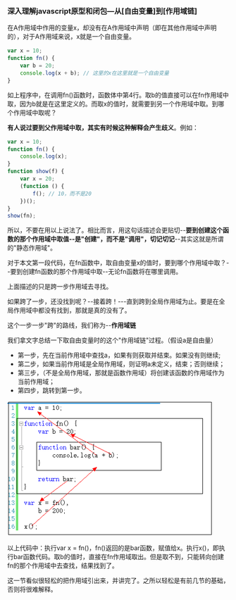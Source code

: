 ### 深入理解javascript原型和闭包—从[自由变量]到[作用域链]



在A作用域中作用的变量x，却没有在A作用域中声明（即在其他作用域中声明的），对于A作用域来说，x就是一个自由变量。

```javascript
var x = 10;
function fn() {
    var b = 20;
    console.log(x + b); // 这里的x在这里就是一个自由变量
}
```

如上程序中，在调用fn()函数时，函数体中第4行。取b的值直接可以在fn作用域中取，因为b就是在这里定义的。而取x的值时，就需要到另一个作用域中取。到哪个作用域中取呢？

**有人说过要到父作用域中取，其实有时候这种解释会产生歧义**。例如：

```javascript
var x = 10;
function fn() {
    console.log(x);
}
function show(f) {
    var x = 20;
    (function () {
        f(); // 10，而不是20
    })();
}
show(fn);
```

所以，不要在用以上说法了。相比而言，用这句话描述会更贴切--**要到创建这个函数的那个作用域中取值--是"创建"，而不是"调用"，切记切记**--其实这就是所谓的"静态作用域"。

对于本文第一段代码，在fn函数中，取自由变量x的值时，要到哪个作用域中取？--要到创建fn函数的那个作用域中取--无论fn函数将在哪里调用。

上面描述的只是跨一步作用域去寻找。

如果跨了一步，还没找到呢？--接着跨！---直到跨到全局作用域为止。要是在全局作用域中都没有找到，那就是真的没有了。

这个一步一步"跨"的路线，我们称为--**作用域链**

我们拿文字总结一下取自由变量时的这个"作用域链"过程。（假设a是自由量）

- 第一步，先在当前作用域中查找a，如果有则获取并结束。如果没有则继续;
- 第二步，如果当前作用域是全局作用域，则证明a未定义，结束；否则继续；
- 第三步，（不是全局作用域，那就是函数作用域）将创建该函数的作用域作为当前作用域；
- 第四步，跳转到第一步。

![16f879b5b51541a1](../../images/javascript/251448515607115.png)

以上代码中：执行var x = fn()，fn()返回的是bar函数，赋值给x。执行x()，即执行bar函数代码。取b的值时，直接在fn作用域取出。但是取不到，只能转向创建fn的那个作用域中去查找，结果找到了。

这一节看似很轻松的把作用域引出来，并讲完了。之所以轻松是有前几节的基础，否则将很难解释。

